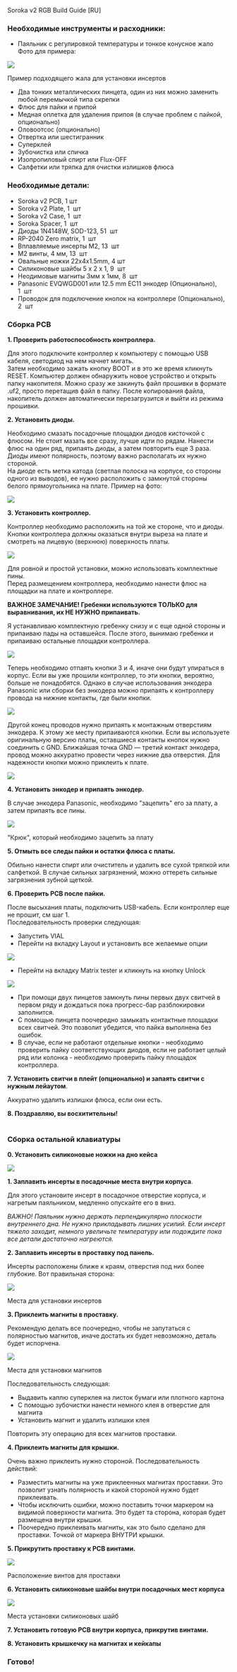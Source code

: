 
Soroka v2 RGB Build Guide [RU]

### Необходимые инструменты и расходники:

- Паяльник с регулировкой температуры и тонкое конусное жало  
    Фото для примера:  
    

![](https://telegra.ph/file/67c95aea2ec2952f8d3aa.png)

Пример подходящего жала для установки инсертов

- Два тонких металлических пинцета, один из них можно заменить любой перемычкой типа скрепки
- Флюс для пайки и припой
- Медная оплетка для удаления припоя (в случае проблем с пайкой, опционально)
- Оловоотсос (опционально)
- Отвертка или шестигранник
- Суперклей
- Зубочистка или спичка
- Изопропиловый спирт или Flux-OFF
- Салфетки или тряпка для очистки излишков флюса

### Необходимые детали:

- Soroka v2 PCB, 1 шт
- Soroka v2 Plate, 1  шт
- Soroka v2 Case, 1  шт
- Soroka Spacer, 1  шт
- Диоды 1N4148W, SOD-123, 51  шт
- RP-2040 Zero matrix, 1  шт
- Вплавляемые инсерты M2, 13  шт
- M2 винты, 4 мм, 13  шт    
- Овальные ножки 22x4x1.5mm, 4 шт
- Силиконовые шайбы 5 x 2 x 1, 9  шт
- Неодимовые магниты 3мм x 1мм, 8  шт
- Panasonic EVQWGD001 или 12.5 mm EC11 энкодер (Опционально), 1  шт
- Проводок для подключение кнопок на контроллере (Опционально), 2  шт

### Сборка PCB

**1. Проверить работоспособность контроллера.**

Для этого подключите контроллер к компьютеру с помощью USB кабеля, светодиод на нем начнет мигать.   
Затем необходимо зажать кнопку BOOT и в это же время кликнуть RESET. Компьютер должен обнаружить новое устройство и открыть папку накопителя. Можно сразу же закинуть файл прошивки в формате .uf2, просто перетащив файл в папку. После копирования файла, накопитель должен автоматически перезагрузится и выйти из режима прошивки. 

**2. Установить диоды.**

Необходимо смазать посадочные площадки диодов кисточкой с флюсом. Не стоит мазать все сразу, лучше идти по рядам. Нанести флюс на один ряд, припаять диоды, а затем повторить еще 3 раза.   
Диоды имеют полярность, поэтому важно располагать их нужно стороной.  
На диоде есть метка катода (светлая полоска на корпусе, со стороны одного из выводов), ее нужно расположить с замкнутой стороны белого прямоугольника на плате. Пример на фото: 

![](https://telegra.ph/file/cb34dd532b3d4c7d1779a.png)

**3. Установить контроллер.**

Контроллер необходимо расположить на той же стороне, что и диоды. Кнопки контроллера должны оказаться внутри выреза на плате и смотреть на лицевую (верхнюю) поверхность платы.

![](https://telegra.ph/file/2915a50b71b93e6455f77.png)

Для ровной и простой установки, можно использовать комплектные пины.   
Перед размещением контроллера, необходимо нанести флюс на площадки на плате и контроллере.

**ВАЖНОЕ ЗАМЕЧАНИЕ! Гребенки используются ТОЛЬКО для выравнивания, их НЕ НУЖНО припаивать.** 

Я устанавливаю комплектную гребенку снизу и с еще одной стороны и припаиваю пады на оставшейся. После этого, вынимаю гребенки и припаиваю остальные площадки контроллера. 

![](https://telegra.ph/file/da451aaff68b6bac8cfc1.png)

Теперь необходимо отпаять кнопки 3 и 4, иначе они будут упираться в корпус. Если вы уже прошили контроллер, то эти кнопки, вероятно, больше не понадобятся. Однако в случае использования энкодера Panasonic или сборки без энкодера можно припаять к контроллеру провода на нижние контакты, где были кнопки.

![](pics/rp2040_zero_matrix.png)

Другой конец проводов нужно припаять к монтажным отверстиям энкодера. К этому же месту припаиваются кнопки. Если вы используете оригинальную версию платы, оставшиеся контакты кнопок нужно соединить с GND. Ближайшая точка GND — третий контакт энкодера, провод можно аккуратно провести через нижние два отверстия. Для надежности кнопки можно приклеить к плате.

![](pics/pcb_enc.png)

**4. Установить энкодер и припаять энкодер.**

В случае энкодера Panasonic, необходимо "зацепить" его за плату, а затем припаять все пины. 

![](https://telegra.ph/file/b771e24d885c8826160ce.png)

"Крюк", который необходимо зацепить за плату

**5. Отмыть все следы пайки и остатки флюса с платы.**

Обильно нанести спирт или очиститель и удалить все сухой тряпкой или салфеткой. В случае сильных загрязнений, можно оттереть сильные загрязнения зубной щеткой. 

**6. Проверить PCB после пайки.**

После высыхания платы, подключить USB-кабель. Если контроллер еще не прошит, см шаг 1.  
Последовательность проверки следующая:

- Запустить VIAL
- Перейти на вкладку Layout и установить все желаемые опции

![](https://telegra.ph/file/35c18577f3ca3a647ed96.png)

- Перейти на вкладку Matrix tester и кликнуть на кнопку Unlock

![](https://telegra.ph/file/015ea209bf08cbb2d3be2.png)

- При помощи двух пинцетов замкнуть пины первых двух свитчей в первом ряду и дождаться пока прогресс-бар разблокировки заполнится. 
- С помощью пинцета поочередно замыкать контактные площадки всех свитчей. Это позволит убедится, что пайка выполнена без ошибок.
- В случае, если не работают отдельные кнопки - необходимо проверить пайку соответствующих диодов, если не работает целый ряд или колонка - необходимо проверить пайку площадок контроллера. 

**7. Установить свитчи в плейт (опционально) и запаять свитчи с нужным лейаутом**.

Аккуратно удалить излишки флюса, если они есть. 

**8. Поздравляю, вы восхитительны!**  
 

### Сборка остальной клавиатуры

**0. Установить силиконовые ножки на дно кейса**

![](https://telegra.ph/file/56d6670780c6b335f92a5.png)

**1. Заплавить инсерты в посадочные места внутри корпуса**.

Для этого установите инсерт в посадочное отверстие корпуса, и нагретым паяльником, медленно опускайте его в вниз.

_ВАЖНО! Паяльник нужно держать перпендикулярно плоскости внутреннего дна. Не нужно прикладывать лишних усилий. Если инсерт тяжело заходит, немного увеличьте температуру или подождите пока все детали достаточно нагреются._ 

**2. Заплавить инсерты в проставку под панель.**

Инсерты расположены ближе к краям, отверстия под них более глубокие. Вот правильная сторона: 

![](https://telegra.ph/file/6cb2c28ec447410a2eb9b.png)

Места для установки инсертов

**3. Приклеить магниты в проставку.**

Рекомендую делать все поочередно, чтобы не запутаться с полярностью магнитов, иначе достать их будет невозможно, деталь будет испорчена.

  

![](https://telegra.ph/file/6798e671eddfcbcc69285.png)

Места для установки магнитов

  

Последовательность следующая:

- Выдавить каплю суперклея на листок бумаги или плотного картона
- С помощью зубочистки нанести немного клея в отверстие для магнита
- Установить магнит и удалить излишки клея

Повторить эту операцию для всех магнитов проставки. 

**4. Приклеить магниты для крышки.**

Очень важно приклеить нужно стороной. Последовательность действий: 

- Разместить магниты на уже приклеенных магнитах проставки. Это позволит узнать полярность и какой стороной нужно будет приклеивать.
- Чтобы исключить ошибки, можно поставить точки маркером на видимой поверхности магнита. Это будет та сторона, которая будет размещена внутри крышки. 
- Поочередно приклеивать магниты, как это было сделано для проставки. Точкой от маркера ВНУТРИ крышки.

**5. Прикрутить проставку к PCB винтами.** 

![](https://telegra.ph/file/22f273c7771307c592620.png)

Расположение винтов для проставки

**6. Установить силиконовые шайбы внутри посадочных мест корпуса**

![](https://telegra.ph/file/2b3a4265e1f0d8d9f1eb8.png)

Места установки силиконовых шайб

**7. Установить готовую PCB внутри корпуса, прикрутив винтами.** 

**8. Установить крышкечку на магнитах и кейкапы**

### Готово! 
